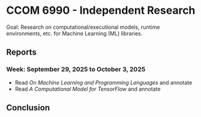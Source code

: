 # CCOM 6990 - Independent Research

Goal: Research on computational/executional models, runtime environments, etc. for Machine Learning (ML) libraries.

## Reports

### Week: September 29, 2025 to October 3, 2025

* Read _On Machine Learning and Programming Languages_ and annotate
* Read _A Computational Model for TensorFlow_ and annotate

## Conclusion

<!--(b) A Differentiable Core Language

Design a λ-calculus with first-class differentiation (automatic differentiation).

Implement forward/reverse mode AD in Haskell, but tied to your language syntax, not just Haskell’s AD.

Compare: “what if differentiation were a language primitive instead of a library trick?”

Tool: A small VM/interpreter for this differentiable calculus.

(c) An ML Graph Optimizer

Parse TensorFlow/ONNX/MLIR graphs into your IR.

Implement equational reasoning in Haskell (rewrite rules, algebraic laws).

Example: (x*1) → x, relu(relu(x)) → relu(x), fusing linear ops, etc.

Tool: a graph rewriting engine in Haskell that optimizes ML models declaratively.

This ties nicely to your interest in semantics: the rewrite rules are semantics-preserving transformations. -->